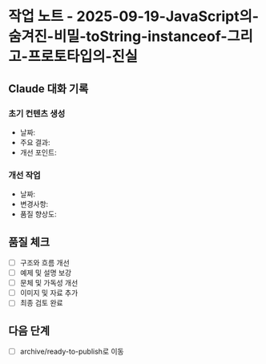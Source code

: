 # 작업 노트 - 2025-09-19-JavaScript의-숨겨진-비밀-toString-instanceof-그리고-프로토타입의-진실

## Claude 대화 기록

### 초기 컨텐츠 생성
- 날짜:
- 주요 결과:
- 개선 포인트:

### 개선 작업
- 날짜:
- 변경사항:
- 품질 향상도:

## 품질 체크

- [ ] 구조와 흐름 개선
- [ ] 예제 및 설명 보강
- [ ] 문체 및 가독성 개선
- [ ] 이미지 및 자료 추가
- [ ] 최종 검토 완료

## 다음 단계

- [ ] archive/ready-to-publish로 이동

